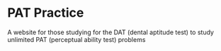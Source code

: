 # PAT Practice

A website for those studying for the DAT (dental aptitude test) to study unlimited PAT (perceptual ability test) problems